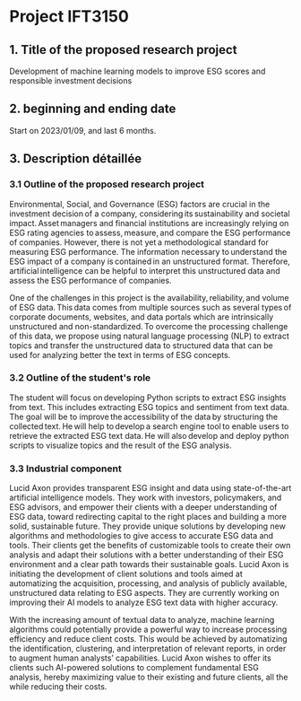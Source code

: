 # Project IFT3150

## 1. Title of the proposed research project 
Development of machine learning models to improve ESG scores and responsible investment decisions 
## 2. beginning and ending date 
Start on 2023/01/09, and last 6 months. 
## 3. Description détaillée

### 3.1 Outline of the proposed research project
<div>
Environmental, Social, and Governance (ESG) factors are crucial in the investment decision of a company, considering its sustainability and societal impact. Asset managers and financial institutions are increasingly relying on ESG rating agencies to assess, measure, and compare the ESG performance of companies. However, there is not yet a methodological standard for measuring ESG performance. The information necessary to understand the ESG impact of a company is contained in an unstructured format. Therefore, artificial intelligence can be helpful to interpret this unstructured data and assess the ESG performance of companies.   

One of the challenges in this project is the availability, reliability, and volume of ESG data. This data comes from multiple sources such as several types of corporate documents, websites, and data portals which are intrinsically unstructured and non-standardized. To overcome the processing challenge of this data, we propose using natural language processing (NLP) to extract topics and transfer the unstructured data to structured data that can be used for analyzing better the text in terms of ESG concepts. 
</div>

### 3.2 Outline of the student's role
<div>
The student will focus on developing Python scripts to extract ESG insights from text. This includes extracting ESG topics and sentiment from text data. The goal will be to improve the accessibility of the data by structuring the collected text. He will help to develop a search engine tool to enable users to retrieve the extracted ESG text data. He will also develop and deploy python scripts to visualize topics and the result of the ESG analysis. 
</div>


### 3.3 Industrial component
</div>
Lucid Axon provides transparent ESG insight and data using state-of-the-art artificial intelligence models. They work with investors, policymakers, and ESG advisors, and empower their clients with a deeper understanding of ESG data, toward redirecting capital to the right places and building a more solid, sustainable future. They provide unique solutions by developing new algorithms and methodologies to give access to accurate ESG data and tools. Their clients get the benefits of customizable tools to create their own analysis and adapt their solutions with a better understanding of their ESG environment and a clear path towards their sustainable goals. Lucid Axon is initiating the development of client solutions and tools aimed at automatizing the acquisition, processing, and analysis of publicly available, unstructured data relating to ESG aspects. They are currently working on improving their AI models to analyze ESG text data with higher accuracy.

With the increasing amount of textual data to analyze, machine learning algorithms could potentially provide a powerful way to increase processing efficiency and reduce client costs. This would be achieved by automatizing the identification, clustering, and interpretation of relevant reports, in order to augment human analysts’ capabilities. Lucid Axon wishes to offer its clients such AI-powered solutions to complement fundamental ESG analysis, hereby maximizing value to their existing and future clients, all the while reducing their costs.
</div>


